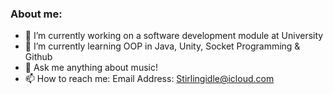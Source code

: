 ### About me:
- 🔭 I’m currently working on a software development module at University
- 🌱 I’m currently learning OOP in Java, Unity, Socket Programming & Github
- 💬 Ask me anything about music!
- 📫 How to reach me: Email Address: Stirlingidle@icloud.com

